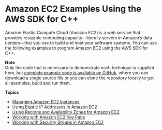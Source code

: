 # Amazon EC2 Examples Using the AWS SDK for C\+\+<a name="examples-ec2"></a>

Amazon Elastic Compute Cloud \(Amazon EC2\) is a web service that provides resizable computing capacity—literally servers in Amazon’s data centers—that you use to build and host your software systems\. You can use the following examples to program [Amazon EC2](https://aws.amazon.com/ec2) using the AWS SDK for C\+\+\.

**Note**  
Only the code that is necessary to demonstrate each technique is supplied here, but [complete example code is available on GitHub](https://github.com/awsdocs/aws-doc-sdk-examples/tree/master/cpp), where you can download a single source file or you can clone the repository locally to get all examples, build and run them\.

**Topics**
+ [Managing Amazon EC2 Instances](examples-ec2-instances.md)
+ [Using Elastic IP Addresses in Amazon EC2](examples-ec2-elastic-ip.md)
+ [Using Regions and Availability Zones for Amazon EC2](examples-ec2-regions-zones.md)
+ [Working with Amazon EC2 Key Pairs](examples-ec2-key-pairs.md)
+ [Working with Security Groups in Amazon EC2](examples-ec2-security-groups.md)